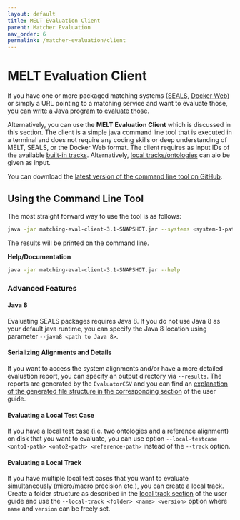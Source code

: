 ```yaml
---
layout: default
title: MELT Evaluation Client
parent: Matcher Evaluation
nav_order: 6
permalink: /matcher-evaluation/client
---
```


# MELT Evaluation Client

If you have one or more packaged matching systems ([SEALS](https://dwslab.github.io/melt/matcher-packaging/seals), [Docker Web](https://dwslab.github.io/melt/matcher-packaging/web#melt-web-packaging)) or simply a URL pointing to a matching service and want to evaluate those, you can [write a Java program to evaluate those](https://dwslab.github.io/melt/matcher-evaluation#more-complex-evaluation-example).

Alternatively, you can use the **MELT Evaluation Client** which is discussed in this section. The client is a simple java command line tool that is executed in a terminal and does not require any coding skills or deep understanding of MELT, SEALS, or the Docker Web format. The client requires as input IDs of the available [built-in tracks](https://dwslab.github.io/melt/track-repository). Alternatively, [local tracks/ontologies](https://dwslab.github.io/melt/matcher-evaluation/client#evaluating-a-local-test-case) can alo be given as input.


You can download the [latest version of the command line tool on GitHub](https://github.com/dwslab/melt/tree/evaluation-client/jar).


## Using the Command Line Tool
The most straight forward way to use the tool is as follows:
```bash
java -jar matching-eval-client-3.1-SNAPSHOT.jar --systems <system-1-path> <system-2-path> <...> --track <location-URI> <collection-name> <version>
```
The results will be printed on the command line.

**Help/Documentation**
```bash
java -jar matching-eval-client-3.1-SNAPSHOT.jar --help
```

### Advanced Features

#### Java 8
Evaluating SEALS packages requires Java 8. If you do not use Java 8 as your default java runtime, you can specify the Java 8 location using parameter `--java8 <path to Java 8>`.

#### Serializing Alignments and Details
If you want to access the system alignments and/or have a more detailed evaluation report, you can specify an output directory via `--results`. The reports are generated by the `EvaluatorCSV` and you can find an [explanation of the generated file structure in the corresponding section](https://dwslab.github.io/melt/matcher-evaluation/evaluators#evaluatorcsv) of the user guide.

#### Evaluating a Local Test Case
If you have a local test case (i.e. two ontologies and a reference alignment) on disk that you want to evaluate, you can use option `--local-testcase <onto1-path> <onto2-path> <reference-path>` instead of the `--track` option. 

#### Evaluating a Local Track
If you have multiple local test cases that you want to evaluate simultaneously (micro/macro precision etc.), you can create a local track. Create a folder structure as described in the [local track section](https://dwslab.github.io/melt/matcher-evaluation/local-track#evaluation-of-a-local-track) of the user guide and use the `--local-track <folder> <name> <version>` option where `name` and `version` can be freely set.


